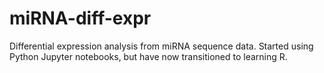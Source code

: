 # miRNA-diff-expr
Differential expression analysis from miRNA sequence data.
Started using Python Jupyter notebooks, but have now transitioned to learning R.
